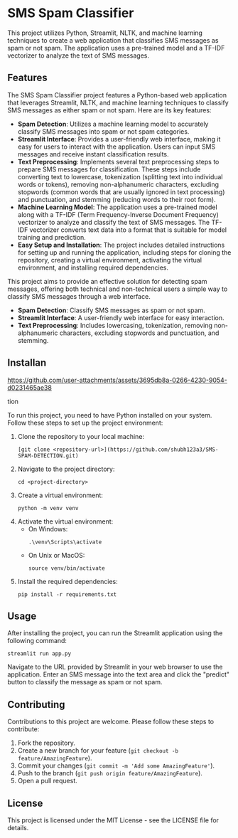 
# SMS Spam Classifier

This project utilizes Python, Streamlit, NLTK, and machine learning techniques to create a web application that classifies SMS messages as spam or not spam. The application uses a pre-trained model and a TF-IDF vectorizer to analyze the text of SMS messages.

## Features
The SMS Spam Classifier project features a Python-based web application that leverages Streamlit, NLTK, and machine learning techniques to classify SMS messages as either spam or not spam. Here are its key features:

- **Spam Detection**: Utilizes a machine learning model to accurately classify SMS messages into spam or not spam categories.
- **Streamlit Interface**: Provides a user-friendly web interface, making it easy for users to interact with the application. Users can input SMS messages and receive instant classification results.
- **Text Preprocessing**: Implements several text preprocessing steps to prepare SMS messages for classification. These steps include converting text to lowercase, tokenization (splitting text into individual words or tokens), removing non-alphanumeric characters, excluding stopwords (common words that are usually ignored in text processing) and punctuation, and stemming (reducing words to their root form).
- **Machine Learning Model**: The application uses a pre-trained model along with a TF-IDF (Term Frequency-Inverse Document Frequency) vectorizer to analyze and classify the text of SMS messages. The TF-IDF vectorizer converts text data into a format that is suitable for model training and prediction.
- **Easy Setup and Installation**: The project includes detailed instructions for setting up and running the application, including steps for cloning the repository, creating a virtual environment, activating the virtual environment, and installing required dependencies.

This project aims to provide an effective solution for detecting spam messages, offering both technical and non-technical users a simple way to classify SMS messages through a web interface.
- **Spam Detection**: Classify SMS messages as spam or not spam.
- **Streamlit Interface**: A user-friendly web interface for easy interaction.
- **Text Preprocessing**: Includes lowercasing, tokenization, removing non-alphanumeric characters, excluding stopwords and punctuation, and stemming.

## Installan

https://github.com/user-attachments/assets/3695db8a-0266-4230-9054-d0231465ae38

tion

To run this project, you need to have Python installed on your system. Follow these steps to set up the project environment:

1. Clone the repository to your local machine:
   ```
   [git clone <repository-url>](https://github.com/shubh123a3/SMS-SPAM-DETECTION.git)
   ```
2. Navigate to the project directory:
   ```
   cd <project-directory>
   ```
3. Create a virtual environment:
   ```
   python -m venv venv
   ```
4. Activate the virtual environment:
   - On Windows:
     ```
     .\venv\Scripts\activate
     ```
   - On Unix or MacOS:
     ```
     source venv/bin/activate
     ```
5. Install the required dependencies:
   ```
   pip install -r requirements.txt
   ```

## Usage

After installing the project, you can run the Streamlit application using the following command:

```
streamlit run app.py
```

Navigate to the URL provided by Streamlit in your web browser to use the application. Enter an SMS message into the text area and click the "predict" button to classify the message as spam or not spam.

## Contributing

Contributions to this project are welcome. Please follow these steps to contribute:

1. Fork the repository.
2. Create a new branch for your feature (`git checkout -b feature/AmazingFeature`).
3. Commit your changes (`git commit -m 'Add some AmazingFeature'`).
4. Push to the branch (`git push origin feature/AmazingFeature`).
5. Open a pull request.

## License

This project is licensed under the MIT License - see the LICENSE file for details.
```

